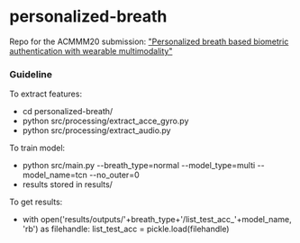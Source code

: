 # personalized-breath
Repo for the ACMMM20 submission: ["Personalized breath based biometric authentication with wearable multimodality"](https://drive.google.com/file/d/1Br19A6AT6fNyDWEIHElHaI89Bn7vgPNK/view?usp=sharing)

### Guideline
To extract features:
- cd personalized-breath/
- python src/processing/extract_acce_gyro.py
- python src/processing/extract_audio.py

To train model:
- python src/main.py --breath_type=normal --model_type=multi --model_name=tcn --no_outer=0
- results stored in results/

To get results:
- with open('results/outputs/'+breath_type+'/list_test_acc_'+model_name, 'rb') as filehandle:
    list_test_acc = pickle.load(filehandle)

